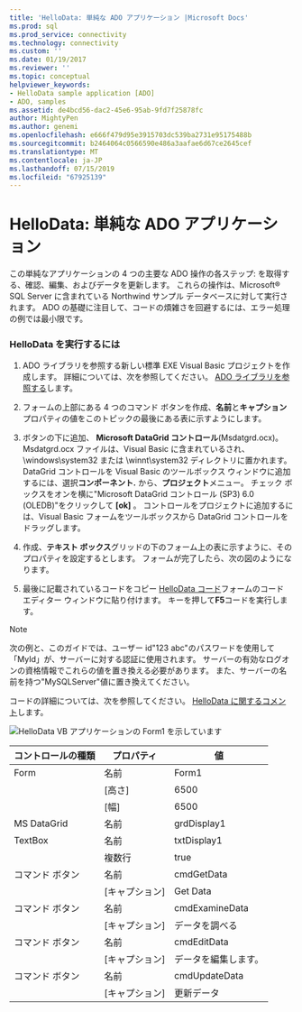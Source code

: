 ```yaml
---
title: 'HelloData: 単純な ADO アプリケーション |Microsoft Docs'
ms.prod: sql
ms.prod_service: connectivity
ms.technology: connectivity
ms.custom: ''
ms.date: 01/19/2017
ms.reviewer: ''
ms.topic: conceptual
helpviewer_keywords:
- HelloData sample application [ADO]
- ADO, samples
ms.assetid: de4bcd56-dac2-45e6-95ab-9fd7f25878fc
author: MightyPen
ms.author: genemi
ms.openlocfilehash: e666f479d95e3915703dc539ba2731e95175488b
ms.sourcegitcommit: b2464064c0566590e486a3aafae6d67ce2645cef
ms.translationtype: MT
ms.contentlocale: ja-JP
ms.lasthandoff: 07/15/2019
ms.locfileid: "67925139"
---
```

# <a name="hellodata-a-simple-ado-application"></a>HelloData: 単純な ADO アプリケーション
この単純なアプリケーションの 4 つの主要な ADO 操作の各ステップ: を取得する、確認、編集、およびデータを更新します。 これらの操作は、Microsoft® SQL Server に含まれている Northwind サンプル データベースに対して実行されます。 ADO の基礎に注目して、コードの煩雑さを回避するには、エラー処理の例では最小限です。  
  
### <a name="to-run-hellodata"></a>HelloData を実行するには  
  
1.  ADO ライブラリを参照する新しい標準 EXE Visual Basic プロジェクトを作成します。 詳細については、次を参照してください。 [ADO ライブラリを参照する](../../../ado/guide/referencing-the-ado-libraries.md)します。  
  
2.  フォームの上部にある 4 つのコマンド ボタンを作成、**名前**と**キャプション**プロパティの値をこのトピックの最後にある表に示すようにします。  
  
3.  ボタンの下に追加、 **Microsoft DataGrid コントロール**(Msdatgrd.ocx)。 Msdatgrd.ocx ファイルは、Visual Basic に含まれているされ、\windows\system32 または \winnt\system32 ディレクトリに置かれます。 DataGrid コントロールを Visual Basic のツールボックス ウィンドウに追加するには、選択**コンポーネント.** から、**プロジェクト**メニュー。 チェック ボックスをオンを横に"Microsoft DataGrid コントロール (SP3) 6.0 (OLEDB)"をクリックして **[ok]** 。 コントロールをプロジェクトに追加するには、Visual Basic フォームをツールボックスから DataGrid コントロールをドラッグします。  
  
4.  作成、**テキスト ボックス**グリッドの下のフォーム上の表に示すように、そのプロパティを設定するとします。 フォームが完了したら、次の図のようになります。  
  
5.  最後に記載されているコードをコピー [HelloData コード](../../../ado/guide/data/hellodata-code.md)フォームのコード エディター ウィンドウに貼り付けます。 キーを押して**F5**コードを実行します。  
  
> [!NOTE]
>  次の例と、このガイドでは、ユーザー id"123 abc"のパスワードを使用して「MyId」が、サーバーに対する認証に使用されます。 サーバーの有効なログオンの資格情報でこれらの値を置き換える必要があります。 また、サーバーの名前を持つ"MySQLServer"値に置き換えてください。  
  
 コードの詳細については、次を参照してください。 [HelloData に関するコメント](../../../ado/guide/data/comments-on-hellodata.md)します。  
  
 ![HelloData VB アプリケーションの Form1 を示しています](../../../ado/guide/data/media/hellodata.gif "HelloData。")  
  
|コントロールの種類|プロパティ|値|  
|------------------|--------------|-----------|  
|Form|名前|Form1|  
||[高さ]|6500|  
||[幅]|6500|  
|MS DataGrid|名前|grdDisplay1|  
|TextBox|名前|txtDisplay1|  
||複数行|true|  
|コマンド ボタン|名前|cmdGetData|  
||[キャプション]|Get Data|  
|コマンド ボタン|名前|cmdExamineData|  
||[キャプション]|データを調べる|  
|コマンド ボタン|名前|cmdEditData|  
||[キャプション]|データを編集します。|  
|コマンド ボタン|名前|cmdUpdateData|  
||[キャプション]|更新データ|
